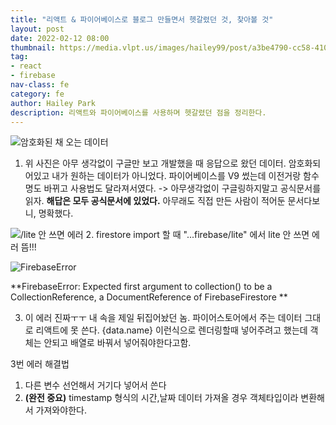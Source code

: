 ```yaml
---
title: "리액트 & 파이어베이스로 블로그 만들면서 헷갈렸던 것, 찾아볼 것"
layout: post
date: 2022-02-12 08:00
thumbnail: https://media.vlpt.us/images/hailey99/post/a3be4790-cc58-4109-a25c-b53a84febde3/%E1%84%89%E1%85%B3%E1%84%8F%E1%85%B3%E1%84%85%E1%85%B5%E1%86%AB%E1%84%89%E1%85%A3%E1%86%BA%202022-02-11%20%E1%84%8B%E1%85%A9%E1%84%92%E1%85%AE%205.17.48.png
tag:
- react
- firebase
nav-class: fe
category: fe
author: Hailey Park
description: 리액트와 파이어베이스를 사용하며 헷갈렸던 점을 정리한다.
---
```


![암호화된 채 오는 데이터](https://images.velog.io/images/hailey99/post/de623ef7-2118-4909-8f86-ff9fcaec4ab6/%E1%84%89%E1%85%B3%E1%84%8F%E1%85%B3%E1%84%85%E1%85%B5%E1%86%AB%E1%84%89%E1%85%A3%E1%86%BA%202022-02-11%20%E1%84%8B%E1%85%A9%E1%84%92%E1%85%AE%208.30.46.png)
1. 위 사진은 아무 생각없이 구글만 보고 개발했을 때 응답으로 왔던 데이터. 암호화되어있고 내가 원하는 데이터가 아니었다.
파이어베이스를 V9 썼는데 이전거랑 함수명도 바뀌고 사용법도 달라져서였다.
-> 아무생각없이 구글링하지말고 공식문서를 읽자. **해답은 모두 공식문서에 있었다.** 아무래도 직접 만든 사람이 적어둔 문서다보니, 명확했다. 

![/lite 안 쓰면 에러](https://images.velog.io/images/hailey99/post/ed9547a9-a46d-4d57-85d1-23b13782fbd9/%E1%84%89%E1%85%B3%E1%84%8F%E1%85%B3%E1%84%85%E1%85%B5%E1%86%AB%E1%84%89%E1%85%A3%E1%86%BA%202022-02-11%20%E1%84%8B%E1%85%A9%E1%84%92%E1%85%AE%2010.34.27.png)
2. firestore import 할 때 "...firebase/lite" 에서 lite 안 쓰면 에러 뜸!!! 

![FirebaseError](https://images.velog.io/images/hailey99/post/4320da84-fe75-4476-a7a0-34f88c31cf8a/%E1%84%89%E1%85%B3%E1%84%8F%E1%85%B3%E1%84%85%E1%85%B5%E1%86%AB%E1%84%89%E1%85%A3%E1%86%BA%202022-02-11%20%E1%84%8B%E1%85%A9%E1%84%92%E1%85%AE%2010.34.52.png)

**FirebaseError: Expected first argument to collection() to be a CollectionReference, a DocumentReference of FirebaseFirestore **

3. 이 에러 진짜ㅜㅜ 내 속을 제일 뒤집어놨던 놈. 파이어스토어에서 주는 데이터 그대로 리액트에 못 쓴다. {data.name} 이런식으로 렌더링할때 넣어주려고 했는데 객체는 안되고 배열로 바꿔서 넣어줘야한다고함.

3번 에러 해결법 
   1. 다른 변수 선언해서 거기다 넣어서 쓴다
   2. **(완전 중요)** timestamp 형식의 시간,날짜 데이터 가져올 경우 객체타입이라 변환해서 가져와야한다. 
